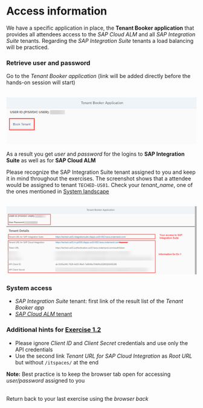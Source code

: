 # Access information

We have a specific application in place, the **Tenant Booker application** that provides all attendees access to the *SAP Cloud ALM* and all *SAP Integration Suite* tenants. Regarding the *SAP Integration Suite* tenants a load balancing will be practiced.

### Retrieve user and password

Go to the *Tenant Booker application* (link will be added directly before the hands-on session will start)

<br>![](/exercises/ex1/images/BookerApp.png)

As a result you get *user* and *password* for the logins to **SAP Integration Suite** as well as for **SAP Cloud ALM**

Please recognize the SAP Integration Suite tenant assigned to you and keep it in mind throughout the exercises. The screenshot shows that a attendee would be assigned to tenant `TECHED-US01`. Check your *tenant_name*, one of the ones mentioned in [System landscape](/exercises/ex0)

<br>![](/exercises/ex1/images/BookerAppResult.png) 
    
### System access

- *SAP Integration Suite* tenant: first link of the result list of the *Tenant Booker app*
- [*SAP Cloud ALM* tenant](https://teched22-cloudalm-003.eu10.alm.cloud.sap/launchpad#Shell-home)

### Additional hints for [Exercise 1.2](/exercises/ex1/ex12)

- Please ignore *Client ID* and *Client Secret* credentials and use only the API credentials
- Use the second link *Tenant URL for SAP Cloud Integration* as *Root URL* but without `/itspaces/` at the end

**Note:** Best practice is to keep the browser tab open for accessing *user/password* assigned to you

<br>Return back to your last exercise using the *browser back*
